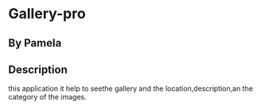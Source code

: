 # Gallery-pro
## By Pamela
## Description
this application it help to seethe gallery and the location,description,an the category
of the images.

